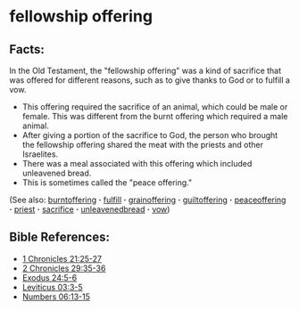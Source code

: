# fellowship offering #

## Facts: ##

In the Old Testament, the "fellowship offering" was a kind of sacrifice that was offered for different reasons, such as to give thanks to God or to fulfill a vow. 

* This offering required the sacrifice of an animal, which could be male or female. This was different from the burnt offering which required a male animal.
* After giving a portion of the sacrifice to God, the person who brought the fellowship offering shared the meat with the priests and other Israelites.
* There was a meal associated with this offering which included unleavened bread.
* This is sometimes called the "peace offering."

(See also: [burntoffering](../other/burntoffering.md) **·** [fulfill](../kt/fulfill.md) **·** [grainoffering](../other/grainoffering.md) **·** [guiltoffering](../other/guiltoffering.md) **·** [peaceoffering](../other/peaceoffering.md) **·** [priest](../kt/priest.md) **·** [sacrifice](../other/sacrifice.md) **·** [unleavenedbread](../kt/unleavenedbread.md) **·** [vow](../kt/vow.md))

## Bible References: ##

* [1 Chronicles 21:25-27](https://door43.org/en/bible/notes/1ch/21/25)
* [2 Chronicles 29:35-36](https://door43.org/en/bible/notes/2ch/29/35)
* [Exodus 24:5-6](https://door43.org/en/bible/notes/exo/24/05)
* [Leviticus 03:3-5](https://door43.org/en/bible/notes/lev/03/03)
* [Numbers 06:13-15](https://door43.org/en/bible/notes/num/06/13)

